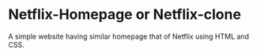 # Netflix-Homepage or Netflix-clone

A simple website having similar homepage that of Netflix using HTML and CSS.
